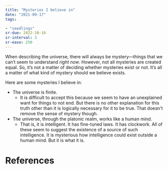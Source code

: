```yaml
---
title: "Mysteries I believe in"
date: "2021-09-17"
tags:

- "seedlings"
sr-due: 2022-10-16
sr-interval: 3
sr-ease: 250
---
```


When describing the universe, there will always be mystery—things that we can’t seem to understand *right now*. However, not all mysteries are created equal. So, it’s not a matter of deciding whether mysteries exist or not. It’s all a matter of what kind of mystery should we believe exists.

Here are some mysteries I believe in:

- The universe is finite.
   - It is difficult to accept this because we seem to have an unexplained want for things to not end. But there is no other explanation for this truth other than it is logically necessary for it to be true. That doesn't remove the sense of mystery though.
- The universe, through the platonic realm, works like a human mind.
   - That is, it is intelligent. It has fine-tuned laws. It has clockwork. All of these seem to suggest the existence of a source of such intelligence. It is mysterious how intelligence could exist outside a human mind. But it is what it is.

# References